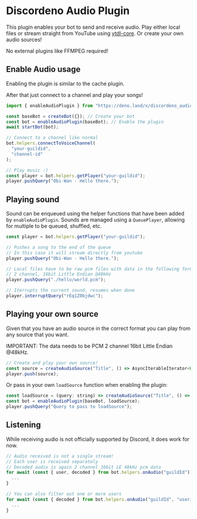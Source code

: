 # Discordeno Audio Plugin

This plugin enables your bot to send and receive audio.
Play either local files or stream straight from YouTube using [ytdl-core](https://github.com/DjDeveloperr/ytdl_core).
Or create your own audio sources!

No external plugins like FFMPEG required!

## Enable Audio usage

Enabling the plugin is similar to the cache plugin.

After that just connect to a channel and play your songs!

```js
import { enableAudioPlugin } from "https://deno.land/x/discordeno_audio_plugin/mod.ts";

const baseBot = createBot({}); // Create your bot
const bot = enableAudioPlugin(baseBot); // Enable the plugin
await startBot(bot);

// Connect to a channel like normal
bot.helpers.connectToVoiceChannel(
  "your-guildid",
  "channel-id"
);

// Play music :)
const player = bot.helpers.getPlayer("your-guildid");
player.pushQuery("Obi-Wan - Hello there.");
```

## Playing sound

Sound can be enqueued using the helper functions that have been added by `enableAudioPlugin`.
Sounds are managed using a `QueuePlayer`, allowing for multiple to be queued, shuffled, etc.

```js
const player = bot.helpers.getPlayer("your-guildid");

// Pushes a song to the end of the queue
// In this case it will stream directly from youtube
player.pushQuery("Obi-Wan - Hello there.");

// Local files have to be raw pcm files with data in the following format:
// 2 channel, 16bit Little Endian @48kHz
player.pushQuery("./hello/world.pcm"); 

// Iterrupts the current sound, resumes when done
player.interruptQuery("rEq1Z0bjdwc"); 
```


## Playing your own source

Given that you have an audio source in the correct format you can play from any source that you want.

IMPORTANT:
The data needs to be PCM 2 channel 16bit Little Endian @48kHz.
```js
// Create and play your own source!
const source = createAudioSource("Title", () => AsyncIterableIterator<Uint8Array>)
player.push(source); 
```
Or pass in your own `loadSource` function when enabling the plugin:
```js
const loadSource = (query: string) => createAudioSource("Title", () => AsyncIterableIterator<Uint8Array>);
const bot = enableAudioPlugin(baseBot, loadSource);
player.pushQuery("Query to pass to loadSource");
```



## Listening

While receiving audio is not officially supported by Discord, it does work for now.

```js
// Audio received is not a single stream!
// Each user is received separately
// Decoded audio is again 2 channel 16bit LE 48kHz pcm data
for await (const { user, decoded } from bot.helpers.onAudio("guildId")) {
  ...
}

// You can also filter out one or more users
for await (const { decoded } from bot.helpers.onAudio("guildId", "userid")) {
  ...
}
```
